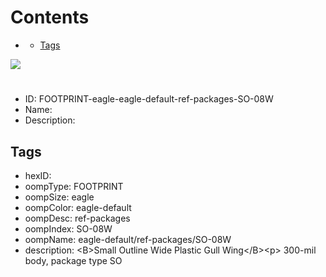 



Contents
========

* [](#)
	* [Tags](#tags)
  
![][im]
# 

- ID: FOOTPRINT-eagle-eagle-default-ref-packages-SO-08W
- Name: 
- Description: 

## Tags

- hexID: 
- oompType: FOOTPRINT
- oompSize: eagle
- oompColor: eagle-default
- oompDesc: ref-packages
- oompIndex: SO-08W
- oompName: eagle-default/ref-packages/SO-08W
- description: &lt;B&gt;Small Outline Wide Plastic Gull Wing&lt;/B&gt;&lt;p&gt;&#xD;
300-mil body, package type SO



[im]: image.png

